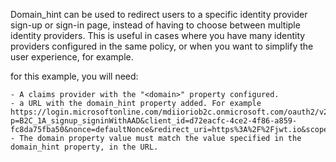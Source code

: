 Domain_hint can be used to redirect users to a specific identity provider sign-up or sign-in page, instead of having to choose between multiple identity providers. This is useful in cases where you have many identity providers configured in the same policy, or when you want to simplify the user experience, for example.

for this example, you will need:

	- A claims provider with the "<domain>" property configured.
	- a URL with the domain_hint property added. For example https://login.microsoftonline.com/mdiioriob2c.onmicrosoft.com/oauth2/v2.0/authorize?p=B2C_1A_signup_signinWithAAD&client_id=d72eacfc-4ce2-4f86-a859-fc8da75fba50&nonce=defaultNonce&redirect_uri=https%3A%2F%2Fjwt.io&scope=openid&response_type=id_token&prompt=login&domain_hint=mdiiorio
	- The domain property value must match the value specified in the domain_hint property, in the URL.
	
	